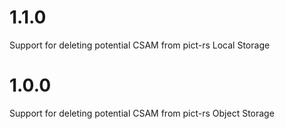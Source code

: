# 1.1.0

Support for deleting potential CSAM from pict-rs Local Storage

# 1.0.0

Support for deleting potential CSAM from pict-rs Object Storage
